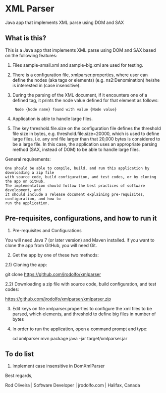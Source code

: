 # XML Parser
Java app that implements XML parse using DOM and SAX

## What is this?

This is a Java app that implements XML parse using DOM and SAX based on the following features:

1) Files sample-small.xml and sample-big.xml are used for testing.

2) There is a configuration file, xmlparser.properties, where user can define the nodes (aka tags or elements)
   (e.g. ns2:Denomination) he/she is interested in (case insensitive).

3) During the parsing of the XML document, if it encounters one of a defined 
   tag, it prints the node value defined for that element as follows:

		Node {Node name} found with value {Node value}

4) Application is able to handle large files.

5) The key threshold.file.size on the configuration file defines the threshold file size 
   in bytes, e.g. threshold.file.size=20000, which is used to define large files, i.e. any 
   xml file larger than that 20,000 bytes is considered to be a large file. In this case, 
   the application uses an appropriate parsing method (SAX, instead of DOM) to be able to 
   handle large files.

General requirements:

    One should be able to compile, build, and run this application by downloading a zip file
    with source code, build configuration, and test codes, or by cloning the app on GitHub.
    The implementation should follow the best practices of software development, and
    it should include a release document explaining pre-requisites, configuration, and how to 
    run the application.

## Pre-requisites, configurations, and how to run it

1) Pre-requisites and Configurations

You will need Java 7 (or later version) and Maven installed. If you want to clone the app from GitHub,
you will need Git.

2) Get the app by one of these two methods:

2.1) Cloning the app:

git clone https://github.com/jrodolfo/xmlparser

2.2) Downloading a zip file with source code, build configuration, and test codes:

https://github.com/jrodolfo/xmlparser/xmlparser.zip

3) Edit keys on file xmlparser.properties to configure the xml files to be parsed, which elements, and 
threshold to define big files in number of bytes

4) In order to run the application, open a command prompt and type:

    cd xmlparser
    mvn package
    java -jar target/xmlparser.jar

## To do list

1) Implement case insensitive in DomXmlParser

Best regards,

Rod Oliveira | Software Developer | jrodolfo.com | Halifax, Canada
